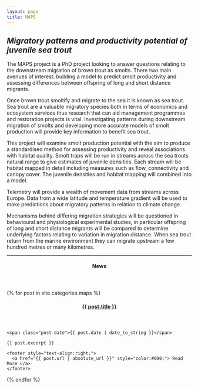 ```yaml
---
layout: page
title: MAPS
---
```


## *Migratory patterns and productivity potential of juvenile sea trout*

The MAPS project is a PhD project looking to answer questions relating to the downstream migration of brown trout as smolts. There two main avenues of interest: building a model to predict smolt productivity and assessing differences between offspring of long and short distance migrants.

Once brown trout smoltify and migrate to the sea it is known as sea trout. Sea trout are a valuable migratory species both in terms of economics and ecosystem services thus research that can aid management programmes and restoration projects is vital. Investigating patterns during downstream migration of smolts and developing more accurate models of smolt production will provide key information to benefit sea trout.

This project will examine smolt production potential with the aim to produce a standardised method for assessing productivity and reveal associations with habitat quality. Smolt traps will be run in streams across the sea trouts natural range to give estimates of juvenile densities. Each stream will be habitat mapped in detail including measures such as flow, connectivity and canopy cover. The juvenile densities and habitat mapping will combined into a model.

Telemetry will provide a wealth of movement data from streams across Europe. Data from a wide latitude and temperature gradient will be used to make predictions about migratory patterns in relation to climate change.

Mechanisms behind differing migration strategies will be questioned in behavioural and physiological experimental studies, in particular offspring of long and short distance migrants will be compared to determine underlying factors relating to variation in migration distance. When sea trout return from the marine environment they can migrate upstream a few hundred metres or many kilometres.

---

<aside class="posts">
  <header>
    <h4>News</h4>
  </header>

  {% for post in site.categories.maps %}
  <section class="post">
    <header>
      <h4 class="post-title">
        <a href="{{ post.url | absolute_url }}">
          {{ post.title }}
        </a>
      </h4>
    </header>

    <span class="post-date">{{ post.date | date_to_string }}</span>

    {{ post.excerpt }}

    <footer style="text-align:right;">
      <a href="{{ post.url | absolute_url }}" style="color:#000;"> Read More </a>
    </footer>
  </section>
  {% endfor %}
</aside>
